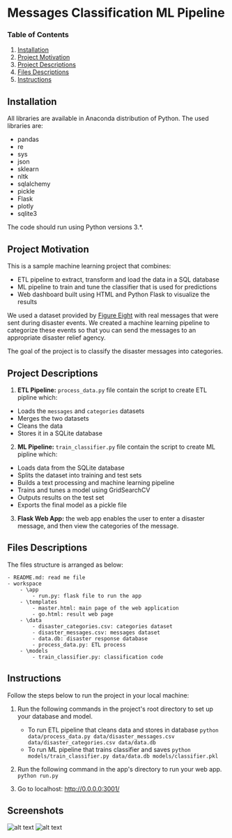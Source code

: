 # Messages Classification ML Pipeline


### Table of Contents

1. [Installation](#installation)
2. [Project Motivation](#motivation)
3. [Project Descriptions](#descriptions)
4. [Files Descriptions](#files)
5. [Instructions](#instructions)

## Installation <a name="installation"></a>

All libraries are available in Anaconda distribution of Python. The used libraries are:

- pandas
- re
- sys
- json
- sklearn
- nltk
- sqlalchemy
- pickle
- Flask
- plotly
- sqlite3

The code should run using Python versions 3.*.

## Project Motivation<a name="motivation"></a>

This is a sample machine learning project that combines:
- ETL pipeline to extract, transform and load the data in a SQL database
- ML pipeline to train and tune the classifier that is used for predictions
- Web dashboard built using HTML and Python Flask to visualize the results 

We used a dataset provided by [Figure Eight](https://www.figure-eight.com/) with real messages that were sent during disaster events. We created a machine learning pipeline to categorize these events so that you can send the messages to an appropriate disaster relief agency.

The goal of the project is to classify the disaster messages into categories. 


## Project Descriptions<a name = "descriptions"></a>
1. **ETL Pipeline:** `process_data.py` file contain the script to create ETL pipline which:

- Loads the `messages` and `categories` datasets
- Merges the two datasets
- Cleans the data
- Stores it in a SQLite database

2. **ML Pipeline:** `train_classifier.py` file contain the script to create ML pipline which:

- Loads data from the SQLite database
- Splits the dataset into training and test sets
- Builds a text processing and machine learning pipeline
- Trains and tunes a model using GridSearchCV
- Outputs results on the test set
- Exports the final model as a pickle file

3. **Flask Web App:** the web app enables the user to enter a disaster message, and then view the categories of the message.

 
## Files Descriptions <a name="files"></a>

The files structure is arranged as below:

	- README.md: read me file
	- workspace
		- \app
			- run.py: flask file to run the app
		- \templates
			- master.html: main page of the web application 
			- go.html: result web page
		- \data
			- disaster_categories.csv: categories dataset
			- disaster_messages.csv: messages dataset
			- data.db: disaster response database
			- process_data.py: ETL process
		- \models
			- train_classifier.py: classification code

## Instructions <a name="instructions"></a>

Follow the steps below to run the project in your local machine:
1. Run the following commands in the project's root directory to set up your database and model.

    - To run ETL pipeline that cleans data and stores in database
        `python data/process_data.py data/disaster_messages.csv data/disaster_categories.csv data/data.db`
    - To run ML pipeline that trains classifier and saves
        `python models/train_classifier.py data/data.db models/classifier.pkl`

2. Run the following command in the app's directory to run your web app.
    `python run.py`

3. Go to localhost: http://0.0.0.0:3001/

## Screenshots

![alt text](https://video.udacity-data.com/topher/2018/September/5b967bef_disaster-response-project1/disaster-response-project1.png)
![alt text](https://video.udacity-data.com/topher/2018/September/5b967cda_disaster-response-project2/disaster-response-project2.png)

